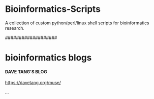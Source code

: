 # Bioinformatics-Scripts
A collection of custom python/perl/linux shell scripts for bioinformatics research.


###################
# bioinformatics blogs
#### DAVE TANG'S BLOG
https://davetang.org/muse/

...

